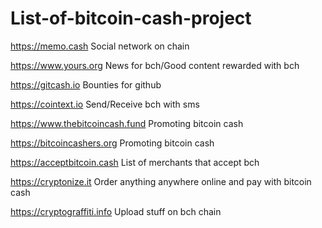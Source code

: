 # List-of-bitcoin-cash-project

https://memo.cash Social network on chain

https://www.yours.org News for bch/Good content rewarded with bch

https://gitcash.io Bounties for github

https://cointext.io Send/Receive bch with sms

https://www.thebitcoincash.fund Promoting bitcoin cash

https://bitcoincashers.org Promoting bitcoin cash

https://acceptbitcoin.cash List of merchants that accept bch

https://cryptonize.it Order anything anywhere online and pay with bitcoin cash

https://cryptograffiti.info Upload stuff on bch chain
